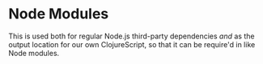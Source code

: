 # Node Modules #

This is used both for regular Node.js third-party dependencies *and* as the output location for our own ClojureScript, so that it can be require'd in like Node modules.
